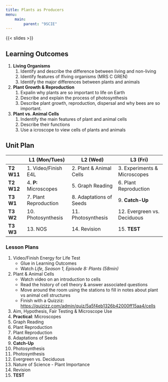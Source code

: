 ```yaml
---
title: Plants as Producers
menu:
    main:
        parent: "9SCIE"
---
```


{{< slides >}}

## Learning Outcomes

1. __Living Organisms__
    1. Identify and describe the difference between living and non-living
    2. Identify features of lfiving organisms (MRS C GREN)
    3. Identify the major differences between plants and animals
2. __Plant Growth & Reproduction__
    1. Expalin why plants are so important to life on Earth
    2. Describe and explain the process of photosynthesis
    3. Describe plant growth, reproduction, dispersal and why bees are so important.
3. __Plant vs. Animal Cells__
    1. Indentify the main features of plant and animal cells
    2. Describe their functions
    3. Use a icroscope to view cells of plants and animals

## Unit Plan

|            | L1 (Mon/Tues)         | L2 (Wed)                | L3 (Fri)                         |
|------------|-----------------------|-------------------------|----------------------------------|
| __T2 W11__ | 1. Video/Finish E4L   | 2. Plant & Animal Cells | 3. Experiments & Microscopes     |
| __T2 W12__ | 4. __P:__ Microscopes | 5. Graph Reading        | 6. Plant Reproduction            |
| __T3 W1__  | 7. Plant Reproduction | 8. Adaptations of Seeds | 9. __Catch-Up__                  |
| __T3 W2__  | 10. Photosynthesis    | 11. Photosynthesis      | 12. Evergreen vs. Deciduous      |
| __T3 W3__  | 13. NOS               | 14. Revision            | 15. __TEST__                     |

### Lesson Plans

1. Video/Finish Energy for Life Test
    - Glue in Learning Outcomes
    - Watch _Life, Season 1, Episode 8: Plants (58min)_
2. Plant & Animal Cells
    - Watch video on an introduction to cells
    - Read the history of cell theory & answer associated questions
    - Move around the room using the stations to fill in notes about plant vs animal cell structures
    - Finish with a Quizziz: https://quizizz.com/admin/quiz/5a5f4eb1326b42000ff15aa4/cells
3. Aim, Hypothesis, Fair Testing & Microscope Use
4. __Practical__: Microscopes
5. Graph Reading
6. Plant Reproduction
7. Plant Reproduction
8. Adaptations of Seeds
9. __Catch-Up__
10. Photosynthesis
11. Photosynthesis
12. Evergreen vs. Deciduous
13. Nature of Science - Plant Importance
14. Revision
15. __TEST__
